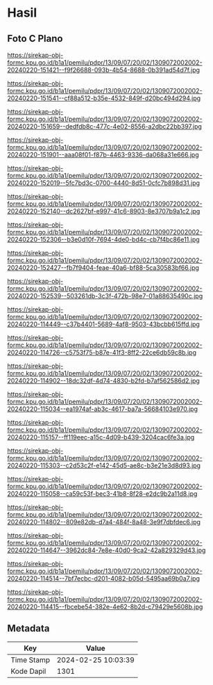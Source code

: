 # Hasil

## Foto C Plano

https://sirekap-obj-formc.kpu.go.id/b1a1/pemilu/pdpr/13/09/07/20/02/1309072002002-20240220-151421--f9f26688-093b-4b54-8688-0b391ad54d7f.jpg

https://sirekap-obj-formc.kpu.go.id/b1a1/pemilu/pdpr/13/09/07/20/02/1309072002002-20240220-151541--cf88a512-b35e-4532-849f-d20bc494d294.jpg

https://sirekap-obj-formc.kpu.go.id/b1a1/pemilu/pdpr/13/09/07/20/02/1309072002002-20240220-151659--dedfdb8c-477c-4e02-8556-a2dbc22bb397.jpg

https://sirekap-obj-formc.kpu.go.id/b1a1/pemilu/pdpr/13/09/07/20/02/1309072002002-20240220-151901--aaa08f01-f87b-4463-9336-da068a31e666.jpg

https://sirekap-obj-formc.kpu.go.id/b1a1/pemilu/pdpr/13/09/07/20/02/1309072002002-20240220-152019--5fc7bd3c-0700-4440-8d51-0cfc7b898d31.jpg

https://sirekap-obj-formc.kpu.go.id/b1a1/pemilu/pdpr/13/09/07/20/02/1309072002002-20240220-152140--dc2627bf-e997-41c6-8903-8e3707b9a1c2.jpg

https://sirekap-obj-formc.kpu.go.id/b1a1/pemilu/pdpr/13/09/07/20/02/1309072002002-20240220-152306--b3e0d10f-7694-4de0-bd4c-cb7f4bc86e11.jpg

https://sirekap-obj-formc.kpu.go.id/b1a1/pemilu/pdpr/13/09/07/20/02/1309072002002-20240220-152427--fb7f9404-feae-40a6-bf88-5ca30583bf66.jpg

https://sirekap-obj-formc.kpu.go.id/b1a1/pemilu/pdpr/13/09/07/20/02/1309072002002-20240220-152539--503261db-3c3f-472b-98e7-01a88635490c.jpg

https://sirekap-obj-formc.kpu.go.id/b1a1/pemilu/pdpr/13/09/07/20/02/1309072002002-20240220-114449--c37b4401-5689-4af8-9503-43bcbb615ffd.jpg

https://sirekap-obj-formc.kpu.go.id/b1a1/pemilu/pdpr/13/09/07/20/02/1309072002002-20240220-114726--c5753f75-b87e-41f3-8ff2-22ce6db59c8b.jpg

https://sirekap-obj-formc.kpu.go.id/b1a1/pemilu/pdpr/13/09/07/20/02/1309072002002-20240220-114902--18dc32df-4d74-4830-b2fd-b7af562586d2.jpg

https://sirekap-obj-formc.kpu.go.id/b1a1/pemilu/pdpr/13/09/07/20/02/1309072002002-20240220-115034--ea1974af-ab3c-4617-ba7a-56684103e970.jpg

https://sirekap-obj-formc.kpu.go.id/b1a1/pemilu/pdpr/13/09/07/20/02/1309072002002-20240220-115157--ff119eec-a15c-4d09-b439-3204cac6fe3a.jpg

https://sirekap-obj-formc.kpu.go.id/b1a1/pemilu/pdpr/13/09/07/20/02/1309072002002-20240220-115303--c2d53c2f-e142-45d5-ae8c-b3e21e3d8d93.jpg

https://sirekap-obj-formc.kpu.go.id/b1a1/pemilu/pdpr/13/09/07/20/02/1309072002002-20240220-115058--ca59c53f-bec3-41b8-8f28-e2dc9b2a11d8.jpg

https://sirekap-obj-formc.kpu.go.id/b1a1/pemilu/pdpr/13/09/07/20/02/1309072002002-20240220-114802--809e82db-d7a4-484f-8a48-3e9f7dbfdec6.jpg

https://sirekap-obj-formc.kpu.go.id/b1a1/pemilu/pdpr/13/09/07/20/02/1309072002002-20240220-114647--3962dc84-7e8e-40d0-9ca2-42a829329d43.jpg

https://sirekap-obj-formc.kpu.go.id/b1a1/pemilu/pdpr/13/09/07/20/02/1309072002002-20240220-114514--7bf7ecbc-d201-4082-b05d-5495aa69b0a7.jpg

https://sirekap-obj-formc.kpu.go.id/b1a1/pemilu/pdpr/13/09/07/20/02/1309072002002-20240220-114415--fbcebe54-382e-4e62-8b2d-c79429e5608b.jpg


## Metadata

| Key        | Value               |
| ---------- | ------------------- |
| Time Stamp | 2024-02-25 10:03:39 |
| Kode Dapil | 1301                |



